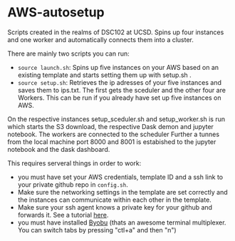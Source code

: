 # AWS-autosetup
Scripts created in the realms of DSC102 at UCSD. Spins up four instances and one worker and automatically connects them into a cluster.

There are mainly two scripts you can run:
- `source launch.sh`: Spins up five instances on your AWS based on an existing template and starts setting them up with setup.sh .
- `source setup.sh`: Retrieves the ip adresses of your five instances and saves them to ips.txt. The first gets the sceduler and the other four are Workers. This can be run if you already have set up five instances on AWS.

On the respective instances setup_sceduler.sh and setup_worker.sh is run which starts the S3 download, the respective Dask demon and jupyter notebook. The workers are connected to the scheduler Further a tunnes from the local machine port 8000 and 8001 is estabished to the jupyter notebook and the dask dashboard.

This requires serveral things in order to work:
- you must have set your AWS credentials, template ID and a ssh link to your private github repo in `config.sh`.
- Make sure the networking settings in the template are set correctly and the instances can communicate within each other in the template.
- Make sure your ssh agent knows a private key for your github and forwards it. See a tutorial [here](https://docs.github.com/en/developers/overview/using-ssh-agent-forwarding).
- you must have installed [Byobu](https://www.byobu.org/) (thats an awesome terminal multiplexer. You can switch tabs by pressing "ctl+a" and then "n")
